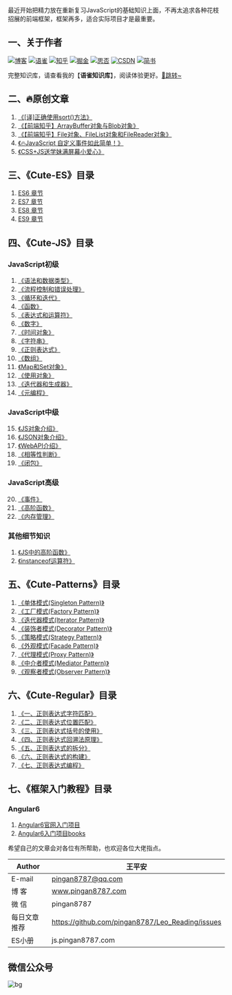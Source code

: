 最近开始把精力放在重新复习JavaScript的基础知识上面，不再太追求各种花枝招展的前端框架，框架再多，适合实际项目才是最重要。  

## 一、关于作者
[![博客](http://images.pingan8787.com/icon_my1.png)](http://www.pingan8787.com)
[![语雀](http://images.pingan8787.com/assets/icon_26_yuque.png)](https://www.yuque.com/wangpingan/cute-frontend)
[![知乎](http://images.pingan8787.com/icon_zhihu1.png)](https://zhuanlan.zhihu.com/cute-javascript)
[![掘金](http://images.pingan8787.com/icon_juejin2.png)](https://juejin.im/user/586fc337a22b9d0058807d53/posts)
[![思否](http://images.pingan8787.com/icon_sf1.png)](https://segmentfault.com/blog/pingan8787)
[![CSDN](http://images.pingan8787.com/icon_csdn1.png)](https://blog.csdn.net/qq_36380426)
[![简书](http://images.pingan8787.com/icon_jianshu1.png)](https://www.jianshu.com/u/2ec5d94afd60)


完整知识库，请查看我的【**语雀知识库**】，阅读体验更好。[💌跳转~](https://www.yuque.com/wangpingan/cute-frontend)


## 二、🔥原创文章
1. [《[译]正确使用sort()方法》](https://github.com/pingan8787/Leo-JavaScript/blob/master/Cute-JavaScript/Cute-Tips/1.%5B%E8%AF%91%5D%E6%AD%A3%E7%A1%AE%E4%BD%BF%E7%94%A8sort()%E6%96%B9%E6%B3%95.md)
2. [《【前端知乎】ArrayBuffer对象与Blob对象》](https://github.com/pingan8787/Leo-JavaScript/blob/master/Cute-JavaScript/Cute-Tips/3.%E3%80%90%E5%89%8D%E7%AB%AF%E7%9F%A5%E4%B9%8E%E3%80%91ArrayBuffer%E5%AF%B9%E8%B1%A1%E4%B8%8EBlob%E5%AF%B9%E8%B1%A1.md)
3. [《【前端知乎】File对象、FileList对象和FileReader对象》](https://github.com/pingan8787/Leo-JavaScript/blob/master/Cute-JavaScript/Cute-Tips/4.%E3%80%90%E5%89%8D%E7%AB%AF%E7%9F%A5%E4%B9%8E%E3%80%91File%E5%AF%B9%E8%B1%A1%E3%80%81FileList%E5%AF%B9%E8%B1%A1%E5%92%8CFileReader%E5%AF%B9%E8%B1%A1.md)
4. [《🔥JavaScript 自定义事件如此简单！》](https://github.com/pingan8787/Leo-JavaScript/blob/master/Cute-JavaScript/Cute-Tips/5.%F0%9F%94%A5JavaScript%20%E8%87%AA%E5%AE%9A%E4%B9%89%E4%BA%8B%E4%BB%B6%E5%A6%82%E6%AD%A4%E7%AE%80%E5%8D%95%EF%BC%81.md)
4. [《CSS+JS送学妹满屏幕小爱心》](https://github.com/pingan8787/Leo-JavaScript/blob/master/Cute-JavaScript/Cute-Tips/6.CSS%2BJS%E9%80%81%E5%AD%A6%E5%A6%B9%E6%BB%A1%E5%B1%8F%E5%B9%95%E5%B0%8F%E7%88%B1%E5%BF%83.md)

## 三、《Cute-ES》目录
1. [ES6 章节](https://github.com/pingan8787/Leo-JavaScript/blob/master/Cute-JavaScript/Cute-ES/1.ES6.md)
2. [ES7 章节](https://github.com/pingan8787/Leo-JavaScript/blob/master/Cute-JavaScript/Cute-ES/2.ES7.md)
3. [ES8 章节](https://github.com/pingan8787/Leo-JavaScript/blob/master/Cute-JavaScript/Cute-ES/3.ES8.md)
4. [ES9 章节](https://github.com/pingan8787/Leo-JavaScript/blob/master/Cute-JavaScript/Cute-ES/4.ES9.md)

## 四、《Cute-JS》目录
### JavaScript初级
1. [《语法和数据类型》](https://github.com/pingan8787/Leo-JavaScript/tree/master/Cute-JavaScript/Cute-JS/level1/1.%E8%AF%AD%E6%B3%95%E5%92%8C%E6%95%B0%E6%8D%AE%E7%B1%BB%E5%9E%8B.md)
2. [《流程控制和错误处理》](https://github.com/pingan8787/Leo-JavaScript/tree/master/Cute-JavaScript/Cute-JS/level1/2.%E6%B5%81%E7%A8%8B%E6%8E%A7%E5%88%B6%E5%92%8C%E9%94%99%E8%AF%AF%E5%A4%84%E7%90%86.md)
3. [《循环和迭代》](https://github.com/pingan8787/Leo-JavaScript/tree/master/Cute-JavaScript/Cute-JS/level1/3.%E5%BE%AA%E7%8E%AF%E5%92%8C%E8%BF%AD%E4%BB%A3.md)
4. [《函数》](https://github.com/pingan8787/Leo-JavaScript/tree/master/Cute-JavaScript/Cute-JS/level1/4.%E5%87%BD%E6%95%B0.md)
5. [《表达式和运算符》](https://github.com/pingan8787/Leo-JavaScript/tree/master/Cute-JavaScript/Cute-JS/level1/5.%E8%A1%A8%E8%BE%BE%E5%BC%8F%E5%92%8C%E8%BF%90%E7%AE%97%E7%AC%A6.md)
6. [《数字》](https://github.com/pingan8787/Leo-JavaScript/tree/master/Cute-JavaScript/Cute-JS/level1/6.数字.md)
7. [《时间对象》](https://github.com/pingan8787/Leo-JavaScript/tree/master/Cute-JavaScript/Cute-JS/level1/7.时间对象.md)
8. [《字符串》](https://github.com/pingan8787/Leo-JavaScript/tree/master/Cute-JavaScript/Cute-JS/level1/8.字符串.md)
9. [《正则表达式》](https://github.com/pingan8787/Leo-JavaScript/tree/master/Cute-JavaScript/Cute-JS/level1/9.正则表达式.md)
10. [《数组》](https://github.com/pingan8787/Leo-JavaScript/tree/master/Cute-JavaScript/Cute-JS/level1/10.数组.md)
11. [《Map和Set对象》](https://github.com/pingan8787/Leo-JavaScript/tree/master/Cute-JavaScript/Cute-JS/level1/11.Map和Set对象.md)
12. [《使用对象》](https://github.com/pingan8787/Leo-JavaScript/tree/master/Cute-JavaScript/Cute-JS/level1/12.使用对象.md)
13. [《迭代器和生成器》](https://github.com/pingan8787/Leo-JavaScript/tree/master/Cute-JavaScript/Cute-JS/level1/13.迭代器和生成器.md)
14. [《元编程》](https://github.com/pingan8787/Leo-JavaScript/tree/master/Cute-JavaScript/Cute-JS/level1/14.元编程.md)

### JavaScript中级
15. [《JS对象介绍》](https://github.com/pingan8787/Leo-JavaScript/tree/master/Cute-JavaScript/Cute-JS/level2/1.JS对象介绍.md)
16. [《JSON对象介绍》](https://github.com/pingan8787/Leo-JavaScript/tree/master/Cute-JavaScript/Cute-JS/level2/2.JSON对象介绍.md)
17. [《WebAPI介绍》](https://github.com/pingan8787/Leo-JavaScript/tree/master/Cute-JavaScript/Cute-JS/level2/3.WebAPI介绍.md)
18. [《相等性判断》](https://github.com/pingan8787/Leo-JavaScript/tree/master/Cute-JavaScript/Cute-JS/level2/4.相等性判断.md)
19. [《闭包》](https://github.com/pingan8787/Leo-JavaScript/tree/master/Cute-JavaScript/Cute-JS/level2/5.闭包.md)

### JavaScript高级
20. [《事件》](https://github.com/pingan8787/Leo-JavaScript/tree/master/Cute-JavaScript/Cute-JS/level3/1.事件.md)
21. [《高阶函数》](https://github.com/pingan8787/Leo-JavaScript/tree/master/Cute-JavaScript/Cute-JS/level3/2.高阶函数.md)
22. [《内存管理》](https://github.com/pingan8787/Leo-JavaScript/tree/master/Cute-JavaScript/Cute-JS/level3/3.内存管理.md)

### 其他细节知识
1. [《JS中的高阶函数》](https://github.com/pingan8787/Leo-JavaScript/blob/master/base-javascript/other/1-JS中的高阶函数.md)
2. [《instanceof运算符》](https://github.com/pingan8787/Leo-JavaScript/blob/master/base-javascript/other/2-instanceof运算符.md)

## 五、《Cute-Patterns》目录
1. [《单体模式(Singleton Pattern)》](https://github.com/pingan8787/Leo-JavaScript/blob/master/Cute-JavaScript/Cute-Patterns/1.单体模式(Singleton).md)
2. [《工厂模式(Factory Pattern)》](https://github.com/pingan8787/Leo-JavaScript/blob/master/Cute-JavaScript/Cute-Patterns/2.工厂模式(Factory).md)
3. [《迭代器模式(Iterator Pattern)》](https://github.com/pingan8787/Leo-JavaScript/blob/master/Cute-JavaScript/Cute-Patterns/3.迭代器模式(Iterator).md)
4. [《装饰者模式(Decorator Pattern)》](https://github.com/pingan8787/Leo-JavaScript/blob/master/Cute-JavaScript/Cute-Patterns/4.装饰者模式(Decorator).md)
5. [《策略模式(Strategy Pattern)》](https://github.com/pingan8787/Leo-JavaScript/blob/master/Cute-JavaScript/Cute-Patterns/5.策略模式(Strategy).md)
6. [《外观模式(Facade Pattern)》](https://github.com/pingan8787/Leo-JavaScript/blob/master/Cute-JavaScript/Cute-Patterns/6.外观模式(Facade).md)
7. [《代理模式(Proxy Pattern)》](https://github.com/pingan8787/Leo-JavaScript/blob/master/Cute-JavaScript/Cute-Patterns/7.代理模式(Proxy).md)
8. [《中介者模式(Mediator Pattern)》](https://github.com/pingan8787/Leo-JavaScript/blob/master/Cute-JavaScript/Cute-Patterns/8.中介者模式(Mediator).md)
9. [《观察者模式(Observer Pattern)》](https://github.com/pingan8787/Leo-JavaScript/blob/master/Cute-JavaScript/Cute-Patterns/9.观察者模式(Observer).md)

## 六、《Cute-Regular》目录
1. [《一、正则表达式字符匹配》](https://github.com/pingan8787/Leo-JavaScript/blob/master/Cute-JavaScript/Cute-Regular/1.字符匹配.md)
2. [《二、正则表达式位置匹配》](https://github.com/pingan8787/Leo-JavaScript/blob/master/Cute-JavaScript/Cute-Regular/2.位置匹配.md)
3. [《三、正则表达式括号的使用》](https://github.com/pingan8787/Leo-JavaScript/blob/master/Cute-JavaScript/Cute-Regular/3.括号的使用.md)
4. [《四、正则表达式回溯法原理》](https://github.com/pingan8787/Leo-JavaScript/blob/master/Cute-JavaScript/Cute-Regular/4.回溯法.md)
5. [《五、正则表达式的拆分》](https://github.com/pingan8787/Leo-JavaScript/blob/master/Cute-JavaScript/Cute-Regular/5.正则拆分.md)
6. [《六、正则表达式的构建》](https://github.com/pingan8787/Leo-JavaScript/blob/master/Cute-JavaScript/Cute-Regular/6.正则构建.md)
7. [《七、正则表达式编程》](https://github.com/pingan8787/Leo-JavaScript/blob/master/Cute-JavaScript/Cute-Regular/7.正则编程.md)

## 七、《框架入门教程》目录
### Angular6
1. [Angular6官网入门项目](https://github.com/pingan8787/Leo-JavaScript/tree/master/Cute-Angular/angualr%E5%AE%98%E7%BD%91demo)
2. [Angular6入门项目books](https://github.com/pingan8787/Leo-JavaScript/tree/master/Cute-Angular/books%E9%A1%B9%E7%9B%AEdemo)

希望自己的文章会对各位有所帮助，也欢迎各位大佬指点。 

|Author|王平安|
|---|---|
|E-mail|pingan8787@qq.com|
|博  客|www.pingan8787.com|
|微  信|pingan8787|
|每日文章推荐|https://github.com/pingan8787/Leo_Reading/issues|
|ES小册|js.pingan8787.com|

## 微信公众号
![bg](http://images.pingan8787.com/2019_07_12guild_page.png)  